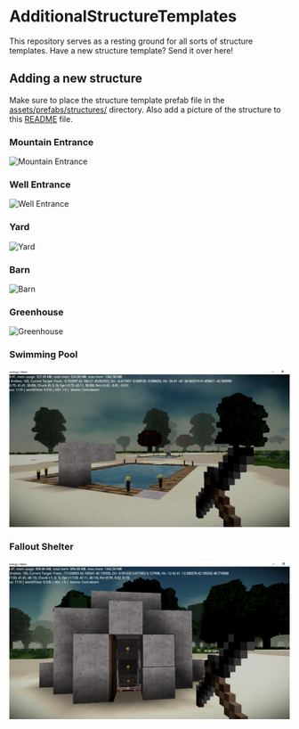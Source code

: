 # AdditionalStructureTemplates
This repository serves as a resting ground for all sorts of structure templates. Have a new structure template? Send it over here!

## Adding a new structure
Make sure to place the structure template prefab file in the [assets/prefabs/structures/](assets/prefabs/structures/) directory.
Also add a picture of the structure to this [README](README.md) file.

### Mountain Entrance
![Mountain Entrance](https://github.com/Terasology/Mineshafts/raw/master/preview/MountainEntrance.jpg)

### Well Entrance
![Well Entrance](https://github.com/Terasology/Mineshafts/raw/master/preview/WellEntrance.jpg)

### Yard
![Yard](https://github.com/RatMoleRat/AdditionalStructureTemplates/blob/master/preview/YardImg.PNG)

### Barn
![Barn](https://github.com/RatMoleRat/AdditionalStructureTemplates/blob/master/preview/BarnImg.PNG)

### Greenhouse
![Greenhouse](https://github.com/RatMoleRat/AdditionalStructureTemplates/blob/master/preview/GreenhouseImg.PNG)

### Swimming Pool
![Swimming Pool](https://github.com/billxu1401/AdditionalStructureTemplates/blob/master/preview/Swimmingpool.png)

### Fallout Shelter
![Fallout Shelter](https://github.com/billxu1401/AdditionalStructureTemplates/blob/master/preview/FalloutShelter.png)
